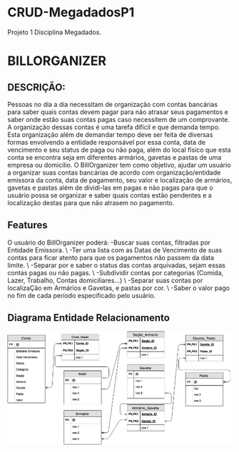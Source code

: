 # CRUD-MegadadosP1

Projeto 1 Disciplina Megadados.

# BILLORGANIZER

## DESCRIÇÃO:
Pessoas no dia a dia necessitam de organização com contas bancárias para saber quais contas devem pagar para não atrasar seus pagamentos e saber onde estão suas contas pagas caso necessitem de um comprovante. A organização dessas contas é uma tarefa difícil e que demanda tempo. Esta organização além de demandar tempo deve ser feita de diversas formas envolvendo a entidade responsável por essa conta, data de vencimento e seu status de paga ou não paga, além do local físico  que esta conta se encontra seja em diferentes armários, gavetas e pastas de uma empresa ou domicílio. O BillOrganizer tem como objetivo, ajudar um usuário a organizar suas contas bancárias de acordo com organização/entidade emissora da conta, data de pagamento, seu valor e localização de armários, gavetas e pastas além de dividi-las em pagas e não pagas para que o usuário possa se organizar e saber quais contas estão pendentes  e a localização destas para que não atrasem no pagamento.

## Features
O usuário do BillOrganizer poderá:
-Buscar suas contas, filtradas por Entidade Emissora.
\\
-Ter uma lista com as Datas de Vencimento de suas contas para ficar atento para que os pagamentos não passem da data limite.
\\
-Separar por e saber o status das contas arquivadas, sejam essas contas pagas ou não pagas.
\\
-Subdividir contas por categorias (Comida, Lazer, Trabalho, Contas domiciliares...)
\\
-Separar suas contas por localizaÇão em Armários e Gavetas, e pastas por cor.
\\
-Saber o valor pago no fim de cada período especificado pelo usuário.


## Diagrama Entidade Relacionamento
![Screenshot](BillOrganizer.png)
